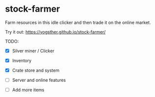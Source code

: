 # stock-farmer
Farm resources in this idle clicker and then trade it on the online market.

Try it out: https://yogsther.github.io/stock-farmer/

TODO:
 - [x] Silver miner / Clicker
 - [x] Inventory
 - [x] Crate store and system
 - [ ] Server and online features
 - [ ] Add more items
 
